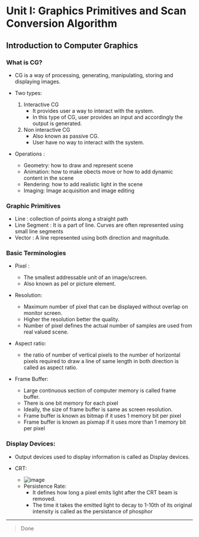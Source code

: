 # Unit I: Graphics Primitives and Scan Conversion Algorithm

## Introduction to Computer Graphics

### What is CG?
  * CG is a way of processing, generating, manipulating, storing and displaying images.
  * Two types:
    1. Interactive CG
        * It provides user a way to interact with the system.
        * In this type of CG, user provides an input and accordingly the output is generated.
    2. Non interactive CG
        * Also known as passive CG.
        * User have no way to interact with the system.


  * Operations :
    * Geometry: how to draw and represent scene
    * Animation: how to make obects move or how to add dynamic content in the scene
    * Rendering: how to add realistic light in the scene
    * Imaging: Image acquisition and image editing

### Graphic Primitives

  * Line : collection of points along a straight path
  * Line Segment : It is a part of line. Curves are often represented using small line segments
  * Vector : A line represented using both direction and magnitude.

### Basic Terminologies

* Pixel :
  * The smallest addressable unit of an image/screen.
  * Also known as pel or picture element.

 * Resolution:
    * Maximum number of pixel that can be displayed without overlap  on monitor screen.
    * Higher the resolution better the quality.
    * Number of pixel defines the actual number of samples are used from real valued scene.

 * Aspect ratio:
    * the ratio of number of vertical pixels to the number of horizontal pixels required to draw a line of same length in both direction is called as aspect ratio.

* Frame Buffer:
  * Large continuous section of computer memory is called frame buffer.
  * There is one bit memory for each pixel
  * Ideally, the size of frame buffer is same as screen resolution.
  * Frame buffer is known as bitmap if it uses 1 memory bit per pixel
  * Frame buffer is known as pixmap if it uses more than 1 memory bit per pixel

### Display Devices:

* Output devices used to display information is called as Display devices.

* CRT:
    * ![image](https://user-images.githubusercontent.com/68887544/114137972-9278d280-992a-11eb-9f9b-be2b7e0fddb8.png)
    * Persistence Rate:
       * It defines how long a pixel emits light after the CRT beam is removed.
       * The time it takes the emitted light to decay to 1-10th of its original intensity is called as the persistance of phosphor

---

> Done
